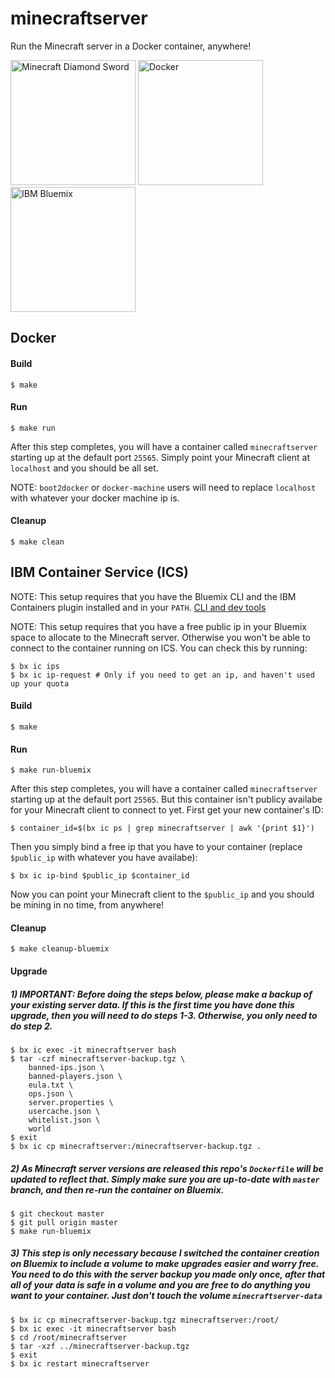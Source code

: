 # minecraftserver
Run the Minecraft server in a Docker container, anywhere!

<img
  alt="Minecraft Diamond Sword"
  width=200
  src="http://www.thinkgeek.com/images/products/frontsquare/inmt_minecraft_deluxe_diamond_sword.jpg"
/>
<img
  alt="Docker"
  width=200
  src="http://blog.cloudera.com/wp-content/uploads/2015/12/docker-logo.png"
/>
<img
  alt="IBM Bluemix"
  width=200
  src="https://ih1.redbubble.net/image.160886161.3072/flat,800x800,075,f.jpg"
/>

## Docker

#### Build
```
$ make
```

#### Run
```
$ make run
```
After this step completes, you will have a container called `minecraftserver` starting up at the default port `25565`. Simply point your Minecraft client at `localhost` and you should be all set.

NOTE: `boot2docker` or `docker-machine` users will need to replace `localhost` with whatever your docker machine ip is.

#### Cleanup
```
$ make clean
```

## IBM Container Service (ICS)
NOTE: This setup requires that you have the Bluemix CLI and the IBM Containers plugin installed and in your `PATH`. [CLI and dev tools](https://console.ng.bluemix.net/docs/cli/index.html#cli)

NOTE: This setup requires that you have a free public ip in your Bluemix space to allocate to the Minecraft server. Otherwise you won't be able to connect to the container running on ICS. You can check this by running:
```
$ bx ic ips
$ bx ic ip-request # Only if you need to get an ip, and haven't used up your quota
```

#### Build
```
$ make
```

#### Run
```
$ make run-bluemix
```
After this step completes, you will have a container called `minecraftserver` starting up at the default port `25565`. But this container isn't publicy availabe for your Minecraft client to connect to yet. First get your new container's ID:
```
$ container_id=$(bx ic ps | grep minecraftserver | awk '{print $1}')
```
Then you simply bind a free ip that you have to your container (replace `$public_ip` with whatever you have availabe):
```
$ bx ic ip-bind $public_ip $container_id
```
Now you can point your Minecraft client to the `$public_ip` and you should be mining in no time, from anywhere!

#### Cleanup
```
$ make cleanup-bluemix
```

#### Upgrade
##### 1) IMPORTANT: Before doing the steps below, please make a backup of your existing server data. If this is the first time you have done this upgrade, then you will need to do steps 1-3. Otherwise, you only need to do step 2.
```
$ bx ic exec -it minecraftserver bash
$ tar -czf minecraftserver-backup.tgz \
    banned-ips.json \
    banned-players.json \
    eula.txt \
    ops.json \
    server.properties \
    usercache.json \
    whitelist.json \
    world
$ exit
$ bx ic cp minecraftserver:/minecraftserver-backup.tgz .
```

##### 2) As Minecraft server versions are released this repo's `Dockerfile` will be updated to reflect that. Simply make sure you are up-to-date with `master` branch, and then re-run the container on Bluemix.
```
$ git checkout master
$ git pull origin master
$ make run-bluemix
```

##### 3) This step is only necessary because I switched the container creation on Bluemix to include a volume to make upgrades easier and worry free. You need to do this with the server backup you made only once, after that all of your data is safe in a volume and you are free to do anything you want to your container. Just don't touch the volume `minecraftserver-data`
```
$ bx ic cp minecraftserver-backup.tgz minecraftserver:/root/
$ bx ic exec -it minecraftserver bash
$ cd /root/minecraftserver
$ tar -xzf ../minecraftserver-backup.tgz
$ exit
$ bx ic restart minecraftserver
```
